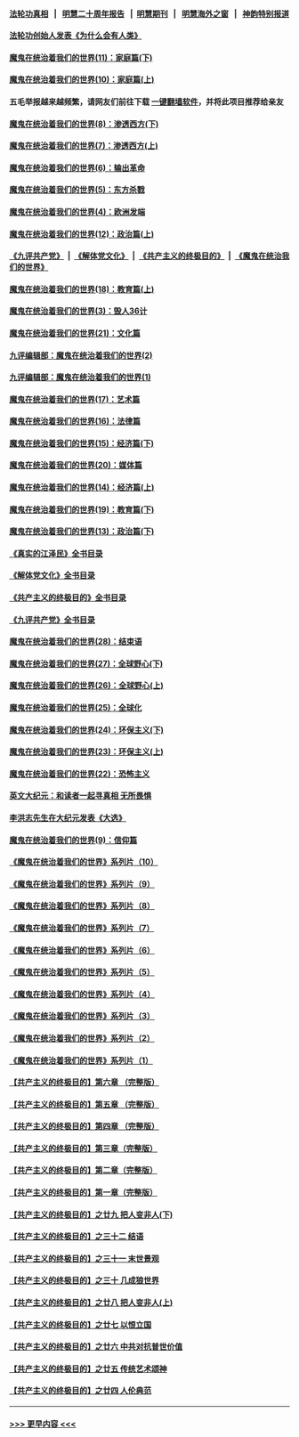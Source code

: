 #### [法轮功真相](https://github.com/gfw-breaker/truth/blob/master/README.md?t=0) &nbsp;&nbsp;|&nbsp;&nbsp; [明慧二十周年报告](https://github.com/gfw-breaker/mh-reports/blob/master/README.md?t=0) &nbsp;&nbsp;|&nbsp;&nbsp;[明慧期刊](https://github.com/gfw-breaker/mh-qikan) &nbsp;&nbsp;|&nbsp;&nbsp; [明慧海外之窗](https://github.com/gfw-breaker/mh-news/blob/master/README.md?t=0) &nbsp;&nbsp;|&nbsp;&nbsp; [神韵特别报道](https://github.com/gfw-breaker/mh-news/blob/master/shenyun.md?t=0)
#### [法轮功创始人发表《为什么会有人类》](../pages/nsc422/n13912117.md?t=03251243) 
#### [魔鬼在统治着我们的世界(11)：家庭篇(下)](../pages/nsc422/n10440961.md?t=03251243) 
#### [魔鬼在统治着我们的世界(10)：家庭篇(上)](../pages/nsc422/n10435448.md?t=03251243) 
#### 五毛举报越来越频繁，请网友们前往下载 [一键翻墙软件](https://github.com/gfw-breaker/ssr-accounts)，并将此项目推荐给亲友
#### [魔鬼在统治着我们的世界(8)：渗透西方(下)](../pages/nsc422/n10429603.md?t=03251243) 
#### [魔鬼在统治着我们的世界(7)：渗透西方(上)](../pages/nsc422/n10426013.md?t=03251243) 
#### [魔鬼在统治着我们的世界(6)：输出革命](../pages/nsc422/n10421536.md?t=03251243) 
#### [魔鬼在统治着我们的世界(5)：东方杀戮](../pages/nsc422/n10417707.md?t=03251243) 
#### [魔鬼在统治着我们的世界(4)：欧洲发端](../pages/nsc422/n10414890.md?t=03251243) 
#### [魔鬼在统治着我们的世界(12)：政治篇(上)](../pages/nsc422/n10444576.md?t=03251243) 
#### [《九评共产党》](https://github.com/begood0513/9ping.md/blob/master/README.md) &nbsp;|&nbsp; [《解体党文化》](../../../../jtdwh.md/blob/master/README.md)  &nbsp;|&nbsp; [《共产主义的终极目的》](../../../../gczydzjmd.md/blob/master/README.md) &nbsp;|&nbsp; [《魔鬼在统治我们的世界》](../../../../mgztzwmdsj.md/blob/master/README.md) 
#### [魔鬼在统治着我们的世界(18)：教育篇(上)](../pages/nsc422/n10526970.md?t=03251243) 
#### [魔鬼在统治着我们的世界(3)：毁人36计](../pages/nsc422/n10411583.md?t=03251243) 
#### [魔鬼在统治着我们的世界(21)：文化篇](../pages/nsc422/n10597706.md?t=03251243) 
#### [九评编辑部：魔鬼在统治着我们的世界(2)](../pages/nsc422/n10410036.md?t=03251243) 
#### [九评编辑部：魔鬼在统治着我们的世界(1)](../pages/nsc422/n10406825.md?t=03251243) 
#### [魔鬼在统治着我们的世界(17)：艺术篇](../pages/nsc422/n10499093.md?t=03251243) 
#### [魔鬼在统治着我们的世界(16)：法律篇](../pages/nsc422/n10485969.md?t=03251243) 
#### [魔鬼在统治着我们的世界(15)：经济篇(下)](../pages/nsc422/n10469975.md?t=03251243) 
#### [魔鬼在统治着我们的世界(20)：媒体篇](../pages/nsc422/n10586579.md?t=03251243) 
#### [魔鬼在统治着我们的世界(14)：经济篇(上)](../pages/nsc422/n10457370.md?t=03251243) 
#### [魔鬼在统治着我们的世界(19)：教育篇(下)](../pages/nsc422/n10564808.md?t=03251243) 
#### [魔鬼在统治着我们的世界(13)：政治篇(下)](../pages/nsc422/n10448270.md?t=03251243) 
#### [《真实的江泽民》全书目录](../pages/nsc422/n13721399.md?t=03251243) 
#### [《解体党文化》全书目录](../pages/nsc422/n13721157.md?t=03251243) 
#### [《共产主义的终极目的》全书目录](../pages/nsc422/n13721048.md?t=03251243) 
#### [《九评共产党》全书目录](../pages/nsc422/n13708085.md?t=03251243) 
#### [魔鬼在统治着我们的世界(28)：结束语](../pages/nsc422/n10936246.md?t=03251243) 
#### [魔鬼在统治着我们的世界(27)：全球野心(下)](../pages/nsc422/n10928319.md?t=03251243) 
#### [魔鬼在统治着我们的世界(26)：全球野心(上)](../pages/nsc422/n10900318.md?t=03251243) 
#### [魔鬼在统治着我们的世界(25)：全球化](../pages/nsc422/n10788205.md?t=03251243) 
#### [魔鬼在统治着我们的世界(24)：环保主义(下)](../pages/nsc422/n10695307.md?t=03251243) 
#### [魔鬼在统治着我们的世界(23)：环保主义(上)](../pages/nsc422/n10688613.md?t=03251243) 
#### [魔鬼在统治着我们的世界(22)：恐怖主义](../pages/nsc422/n10614727.md?t=03251243) 
#### [英文大纪元：和读者一起寻真相 无所畏惧](../pages/nsc422/n12542027.md?t=03251243) 
#### [李洪志先生在大纪元发表《大选》](../pages/nsc422/n12534746.md?t=03251243) 
#### [魔鬼在统治着我们的世界(9)：信仰篇](../pages/nsc422/n10432159.md?t=03251243) 
#### [《魔鬼在统治着我们的世界》系列片（10）](../pages/nsc422/n12292670.md?t=03251243) 
#### [《魔鬼在统治着我们的世界》系列片（9）](../pages/nsc422/n12290859.md?t=03251243) 
#### [《魔鬼在统治着我们的世界》系列片（8）](../pages/nsc422/n12287445.md?t=03251243) 
#### [《魔鬼在统治着我们的世界》系列片（7）](../pages/nsc422/n12283425.md?t=03251243) 
#### [《魔鬼在统治着我们的世界》系列片（6）](../pages/nsc422/n12282314.md?t=03251243) 
#### [《魔鬼在统治着我们的世界》系列片（5）](../pages/nsc422/n12281419.md?t=03251243) 
#### [《魔鬼在统治着我们的世界》系列片（4）](../pages/nsc422/n12274024.md?t=03251243) 
#### [《魔鬼在统治着我们的世界》系列片（3）](../pages/nsc422/n12271322.md?t=03251243) 
#### [《魔鬼在统治着我们的世界》系列片（2）](../pages/nsc422/n12269049.md?t=03251243) 
#### [《魔鬼在统治着我们的世界》系列片（1）](../pages/nsc422/n12267575.md?t=03251243) 
#### [【共产主义的终极目的】第六章 （完整版）](../pages/nsc422/n11428913.md?t=03251243) 
#### [【共产主义的终极目的】第五章 （完整版）](../pages/nsc422/n11428912.md?t=03251243) 
#### [【共产主义的终极目的】第四章 （完整版）](../pages/nsc422/n11428907.md?t=03251243) 
#### [【共产主义的终极目的】第三章（完整版）](../pages/nsc422/n11428848.md?t=03251243) 
#### [【共产主义的终极目的】第二章（完整版）](../pages/nsc422/n11428831.md?t=03251243) 
#### [【共产主义的终极目的】第一章（完整版）](../pages/nsc422/n11417651.md?t=03251243) 
#### [【共产主义的终极目的】之廿九 把人变非人(下)](../pages/nsc422/n11344140.md?t=03251243) 
#### [【共产主义的终极目的】之三十二 结语](../pages/nsc422/n11360535.md?t=03251243) 
#### [【共产主义的终极目的】之三十一 末世景观](../pages/nsc422/n11351129.md?t=03251243) 
#### [【共产主义的终极目的】之三十 几成狼世界](../pages/nsc422/n11348280.md?t=03251243) 
#### [【共产主义的终极目的】之廿八 把人变非人(上)](../pages/nsc422/n11340492.md?t=03251243) 
#### [【共产主义的终极目的】之廿七 以恨立国](../pages/nsc422/n11336944.md?t=03251243) 
#### [【共产主义的终极目的】之廿六 中共对抗普世价值](../pages/nsc422/n11324785.md?t=03251243) 
#### [【共产主义的终极目的】之廿五 传统艺术颂神](../pages/nsc422/n11296396.md?t=03251243) 
#### [【共产主义的终极目的】之廿四 人伦典范](../pages/nsc422/n11296397.md?t=03251243) 

----
#### [ >>> 更早内容 <<< ](../indexes/nsc422-earlier.md)

